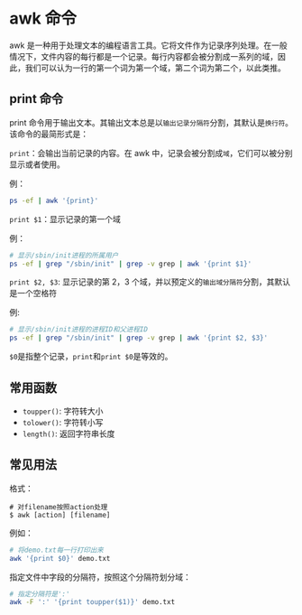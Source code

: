 # awk 命令

awk 是一种用于处理文本的编程语言工具。它将文件作为记录序列处理。在一般情况下，文件内容的每行都是一个记录。每行内容都会被分割成一系列的域，因此，我们可以认为一行的第一个词为第一个域，第二个词为第二个，以此类推。

## print 命令

print 命令用于输出文本。其输出文本总是以`输出记录分隔符`分割，其默认是`换行符`。该命令的最简形式是：

`print`：会输出当前记录的内容。在 awk 中，记录会被分割成`域`，它们可以被分别显示或者使用。

例：

```Bash
ps -ef | awk '{print}'
```

`print $1`：显示记录的第一个域

例：

```Bash
# 显示/sbin/init进程的所属用户
ps -ef | grep "/sbin/init" | grep -v grep | awk '{print $1}'
```

`print $2, $3`: 显示记录的第 2，3 个域，并以预定义的`输出域分隔符`分割，其默认是一个空格符

例:

```Bash
# 显示/sbin/init进程的进程ID和父进程ID
ps -ef | grep "/sbin/init" | grep -v grep | awk '{print $2, $3}'
```

`$0`是指整个记录，`print`和`print $0`是等效的。

## 常用函数

- `toupper()`: 字符转大小
- `tolower()`: 字符转小写
- `length()`: 返回字符串长度

## 常见用法

格式：

```text
# 对filename按照action处理
$ awk [action] [filename]
```

例如：

```Bash
# 将demo.txt每一行打印出来
awk '{print $0}' demo.txt
```

指定文件中字段的分隔符，按照这个分隔符划分域：

```Bash
# 指定分隔符是':'
awk -F ':' '{print toupper($1)}' demo.txt
```
